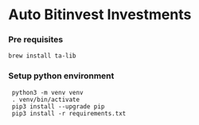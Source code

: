 # Auto Bitinvest Investments

### Pre requisites
```
brew install ta-lib
```

### Setup python environment
```
 python3 -m venv venv
 . venv/bin/activate
 pip3 install --upgrade pip
 pip3 install -r requirements.txt
```

